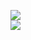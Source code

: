 [![](https://img.shields.io/badge/Made%20With-Github%20Spray-lightgrey.svg?style=for-the-badge&logo=github)](https://github.com/Annihil/github-spray#22991)  
[![](https://i.imgur.com/2DrTn0Z.gif)](https://github.com/Annihil/github-spray)